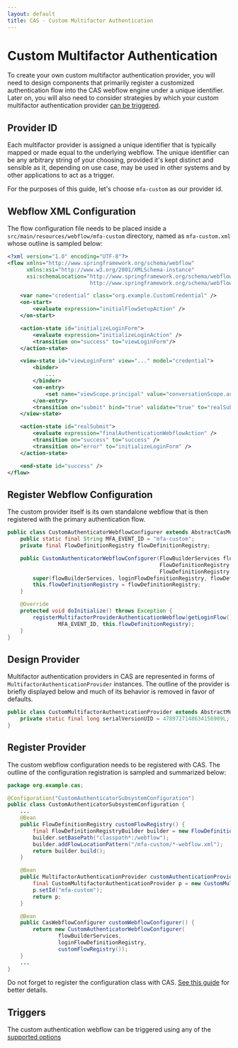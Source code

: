 ```yaml
---
layout: default
title: CAS - Custom Multifactor Authentication
---
```


# Custom Multifactor Authentication

To create your own custom multifactor authentication provider, you will need to design components that primarily register a customized authentication flow into the CAS webflow engine under a unique identifier. Later on, you will also need to consider strategies by which your custom multifactor authentication provider [can be triggered](Configuring-Multifactor-Authentication-Triggers.html).

## Provider ID

Each multifactor provider is assigned a unique identifier that is typically mapped or made equal to the underlying webflow. The unique identifier can be any arbitrary string of your choosing, provided it's kept distinct and sensible as it, depending on use case, may be used in other systems and by other applications to act as a trigger.

For the purposes of this guide, let's choose `mfa-custom` as our provider id.

## Webflow XML Configuration

The flow configuration file needs to be placed inside a `src/main/resources/webflow/mfa-custom` directory, named as `mfa-custom.xml` whose outline is sampled below:

```xml
<?xml version="1.0" encoding="UTF-8"?>
<flow xmlns="http://www.springframework.org/schema/webflow"
      xmlns:xsi="http://www.w3.org/2001/XMLSchema-instance"
      xsi:schemaLocation="http://www.springframework.org/schema/webflow
                          http://www.springframework.org/schema/webflow/spring-webflow.xsd">

    <var name="credential" class="org.example.CustomCredential" />
    <on-start>
        <evaluate expression="initialFlowSetupAction" />
    </on-start>

    <action-state id="initializeLoginForm">
        <evaluate expression="initializeLoginAction" />
        <transition on="success" to="viewLoginForm"/>
    </action-state>

    <view-state id="viewLoginForm" view="..." model="credential">
        <binder>
            ...
        </binder>
        <on-entry>
            <set name="viewScope.principal" value="conversationScope.authentication.principal" />
        </on-entry>
        <transition on="submit" bind="true" validate="true" to="realSubmit"/>
    </view-state>

    <action-state id="realSubmit">
        <evaluate expression="finalAuthenticationWebflowAction" />
        <transition on="success" to="success" />
        <transition on="error" to="initializeLoginForm" />
    </action-state>

    <end-state id="success" />
</flow>
```

## Register Webflow Configuration

The custom provider itself is its own standalone webflow that is then registered with the primary authentication flow.

```java
public class CustomAuthenticatorWebflowConfigurer extends AbstractCasMultifactorWebflowConfigurer {
    public static final String MFA_EVENT_ID = "mfa-custom";
    private final FlowDefinitionRegistry flowDefinitionRegistry;

    public CustomAuthenticatorWebflowConfigurer(FlowBuilderServices flowBuilderServices,
                                                FlowDefinitionRegistry loginFlowDefinitionRegistry,
                                                FlowDefinitionRegistry flowDefinitionRegistry) {
        super(flowBuilderServices, loginFlowDefinitionRegistry, flowDefinitionRegistry);
        this.flowDefinitionRegistry = flowDefinitionRegistry;
    }

    @Override
    protected void doInitialize() throws Exception {
        registerMultifactorProviderAuthenticationWebflow(getLoginFlow(),
                MFA_EVENT_ID, this.flowDefinitionRegistry);
    }
}
```

## Design Provider

Multifactor authentication providers in CAS are represented in forms of `MultifactorAuthenticationProvider` instances.
The outline of the provider is briefly displayed below and much of its behavior is removed in favor of defaults.

```java
public class CustomMultifactorAuthenticationProvider extends AbstractMultifactorAuthenticationProvider {
    private static final long serialVersionUID = 4789727148634156909L;
}
```

## Register Provider

The custom webflow configuration needs to be registered with CAS. The outline of the configuration registration is sampled and summarized below:

```java
package org.example.cas;

@Configuration("CustomAuthenticatorSubsystemConfiguration")
public class CustomAuthenticatorSubsystemConfiguration {
    ...
    @Bean
    public FlowDefinitionRegistry customFlowRegistry() {
        final FlowDefinitionRegistryBuilder builder = new FlowDefinitionRegistryBuilder(applicationContext, flowBuilderServices);
        builder.setBasePath("classpath*:/webflow");
        builder.addFlowLocationPattern("/mfa-custom/*-webflow.xml");
        return builder.build();
    }

    @Bean
    public MultifactorAuthenticationProvider customAuthenticationProvider() {
        final CustomMultifactorAuthenticationProvider p = new CustomMultifactorAuthenticationProvider();
        p.setId("mfa-custom");
        return p;
    }

    @Bean
    public CasWebflowConfigurer customWebflowConfigurer() {
        return new CustomAuthenticatorWebflowConfigurer(
                flowBuilderServices,
                loginFlowDefinitionRegistry,
                customFlowRegistry());
    }
    ...
}
```

Do not forget to register the configuration class with CAS. [See this guide](Configuration-Management-Extensions.html) for better details.

## Triggers

The custom authentication webflow can be triggered using any of the [supported options](Configuring-Multifactor-Authentication-Triggers.html)